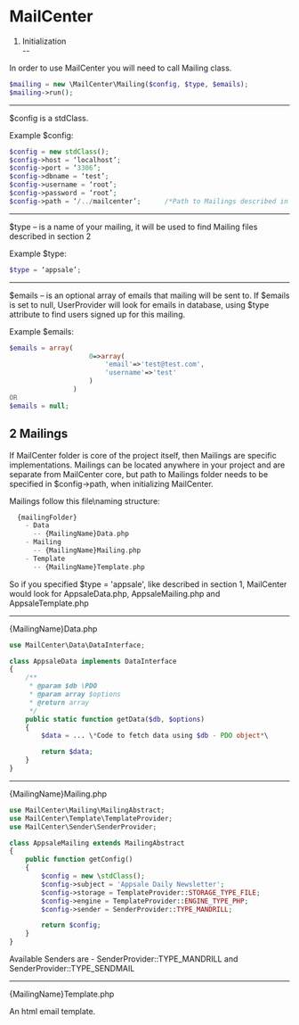 MailCenter  
==
1. Initialization  
--

In order to use MailCenter you will need to call Mailing class.
```php
$mailing = new \MailCenter\Mailing($config, $type, $emails);  
$mailing->run();
```
-------
$config is a stdClass.  

Example $config:
```php
$config = new stdClass();  
$config->host = ‘localhost’;  
$config->port = ‘3306’;  
$config->dbname = ‘test’;  
$config->username = ‘root’;  
$config->password = ‘root’;  
$config->path = ‘/../mailcenter’;      /*Path to Mailings described in section 2*/
```

-------
$type – is a name of your mailing, it will be used to find Mailing files described in section 2

Example $type:
```php
$type = ‘appsale’;
```

------
$emails – is an optional array of emails that mailing will be sent to. If $emails is set to null, UserProvider will look for emails in database, using $type attribute to find users signed up for this mailing.

Example $emails:
```php
$emails = array(
    				0=>array(
    					'email'=>'test@test.com',
    					'username'=>'test'
    				)
    			)
OR
$emails = null;
```

2 Mailings  
--

If MailCenter folder is core of the project itself, then Mailings are specific implementations.
Mailings can be located anywhere in your project and are separate from MailCenter core, but path to Mailings folder needs to be specified in $config->path, when initializing MailCenter.  

Mailings follow this file\naming structure:
```php
  {mailingFolder}  
    - Data  
      -- {MailingName}Data.php  
    - Mailing  
      -- {MailingName}Mailing.php  
    - Template  
      -- {MailingName}Template.php  
```

So if you specified $type = 'appsale', like described in section 1, MailCenter would look for AppsaleData.php, AppsaleMailing.php and AppsaleTemplate.php

---------
{MailingName}Data.php

```php
use MailCenter\Data\DataInterface;

class AppsaleData implements DataInterface
{
    /**
     * @param $db \PDO
     * @param array $options
     * @return array
     */
    public static function getData($db, $options)
    {
        $data = ... \*Code to fetch data using $db - PDO object*\

        return $data;
    }
}
```

---------
{MailingName}Mailing.php

```php
use MailCenter\Mailing\MailingAbstract;
use MailCenter\Template\TemplateProvider;
use MailCenter\Sender\SenderProvider;

class AppsaleMailing extends MailingAbstract
{
    public function getConfig()
    {
        $config = new \stdClass();
        $config->subject = 'Appsale Daily Newsletter';
        $config->storage = TemplateProvider::STORAGE_TYPE_FILE;
        $config->engine = TemplateProvider::ENGINE_TYPE_PHP;
        $config->sender = SenderProvider::TYPE_MANDRILL;

        return $config;
    }
}
```  
Available Senders are - SenderProvider::TYPE_MANDRILL and SenderProvider::TYPE_SENDMAIL

---------
{MailingName}Template.php

An html email template.
